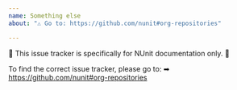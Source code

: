 ```yaml
---
name: Something else
about: "⚠ Go to: https://github.com/nunit#org-repositories"

---
```


🚨 This issue tracker is specifically for NUnit documentation only. 🚨


To find the correct issue tracker, please go to:
➡ https://github.com/nunit#org-repositories

